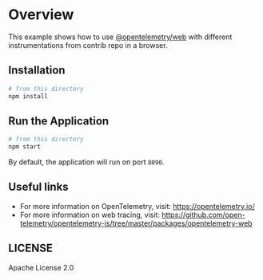 # Overview

This example shows how to use [@opentelemetry/web](https://github.com/open-telemetry/opentelemetry-js/tree/master/packages/opentelemetry-web) with different instrumentations from contrib repo in a browser.

## Installation

```sh
# from this directory
npm install
```

## Run the Application

```sh
# from this directory
npm start
```

By default, the application will run on port `8090`.

## Useful links

- For more information on OpenTelemetry, visit: <https://opentelemetry.io/>
- For more information on web tracing, visit: <https://github.com/open-telemetry/opentelemetry-js/tree/master/packages/opentelemetry-web>

## LICENSE

Apache License 2.0

